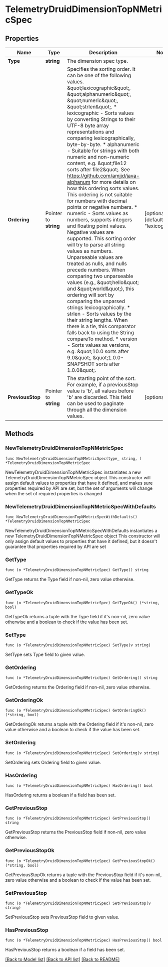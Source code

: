 # TelemetryDruidDimensionTopNMetricSpec

## Properties

Name | Type | Description | Notes
------------ | ------------- | ------------- | -------------
**Type** | **string** | The dimension spec type. | 
**Ordering** | Pointer to **string** | Specifies the sorting order. It can be one of the following values. \&quot;lexicographic\&quot;, \&quot;alphanumeric\&quot;, \&quot;numeric\&quot;, \&quot;strlen\&quot;. * lexicographic - Sorts values by converting Strings to their UTF-8 byte array representations and comparing lexicographically, byte-by-byte. * alphanumeric - Suitable for strings with both numeric and non-numeric content, e.g. \&quot;file12 sorts after file2\&quot;. See https://github.com/amjjd/java-alphanum for more details on how this ordering sorts values. This ordering is not suitable for numbers with decimal points or negative numbers. * numeric - Sorts values as numbers, supports integers and floating point values. Negative values are supported. This sorting order will try to parse all string values as numbers. Unparseable values are treated as nulls, and nulls precede numbers. When comparing two unparseable values (e.g., \&quot;hello\&quot; and \&quot;world\&quot;), this ordering will sort by comparing the unparsed strings lexicographically. * strlen - Sorts values by the their string lengths. When there is a tie, this comparator falls back to using the String compareTo method. * version - Sorts values as versions, e.g. \&quot;10.0 sorts after 9.0\&quot;, \&quot;1.0.0-SNAPSHOT sorts after 1.0.0\&quot;. | [optional] [default to "lexicographic"]
**PreviousStop** | Pointer to **string** | The starting point of the sort. For example, if a previousStop value is &#39;b&#39;, all values before &#39;b&#39; are discarded. This field can be used to paginate through all the dimension values. | [optional] 

## Methods

### NewTelemetryDruidDimensionTopNMetricSpec

`func NewTelemetryDruidDimensionTopNMetricSpec(type_ string, ) *TelemetryDruidDimensionTopNMetricSpec`

NewTelemetryDruidDimensionTopNMetricSpec instantiates a new TelemetryDruidDimensionTopNMetricSpec object
This constructor will assign default values to properties that have it defined,
and makes sure properties required by API are set, but the set of arguments
will change when the set of required properties is changed

### NewTelemetryDruidDimensionTopNMetricSpecWithDefaults

`func NewTelemetryDruidDimensionTopNMetricSpecWithDefaults() *TelemetryDruidDimensionTopNMetricSpec`

NewTelemetryDruidDimensionTopNMetricSpecWithDefaults instantiates a new TelemetryDruidDimensionTopNMetricSpec object
This constructor will only assign default values to properties that have it defined,
but it doesn't guarantee that properties required by API are set

### GetType

`func (o *TelemetryDruidDimensionTopNMetricSpec) GetType() string`

GetType returns the Type field if non-nil, zero value otherwise.

### GetTypeOk

`func (o *TelemetryDruidDimensionTopNMetricSpec) GetTypeOk() (*string, bool)`

GetTypeOk returns a tuple with the Type field if it's non-nil, zero value otherwise
and a boolean to check if the value has been set.

### SetType

`func (o *TelemetryDruidDimensionTopNMetricSpec) SetType(v string)`

SetType sets Type field to given value.


### GetOrdering

`func (o *TelemetryDruidDimensionTopNMetricSpec) GetOrdering() string`

GetOrdering returns the Ordering field if non-nil, zero value otherwise.

### GetOrderingOk

`func (o *TelemetryDruidDimensionTopNMetricSpec) GetOrderingOk() (*string, bool)`

GetOrderingOk returns a tuple with the Ordering field if it's non-nil, zero value otherwise
and a boolean to check if the value has been set.

### SetOrdering

`func (o *TelemetryDruidDimensionTopNMetricSpec) SetOrdering(v string)`

SetOrdering sets Ordering field to given value.

### HasOrdering

`func (o *TelemetryDruidDimensionTopNMetricSpec) HasOrdering() bool`

HasOrdering returns a boolean if a field has been set.

### GetPreviousStop

`func (o *TelemetryDruidDimensionTopNMetricSpec) GetPreviousStop() string`

GetPreviousStop returns the PreviousStop field if non-nil, zero value otherwise.

### GetPreviousStopOk

`func (o *TelemetryDruidDimensionTopNMetricSpec) GetPreviousStopOk() (*string, bool)`

GetPreviousStopOk returns a tuple with the PreviousStop field if it's non-nil, zero value otherwise
and a boolean to check if the value has been set.

### SetPreviousStop

`func (o *TelemetryDruidDimensionTopNMetricSpec) SetPreviousStop(v string)`

SetPreviousStop sets PreviousStop field to given value.

### HasPreviousStop

`func (o *TelemetryDruidDimensionTopNMetricSpec) HasPreviousStop() bool`

HasPreviousStop returns a boolean if a field has been set.


[[Back to Model list]](../README.md#documentation-for-models) [[Back to API list]](../README.md#documentation-for-api-endpoints) [[Back to README]](../README.md)


